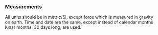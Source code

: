 ### Measurements
All units should be in metric/SI, except force which is measured in gravity on earth. Time and date are the same, except instead of calendar months lunar months, 30 days long, are used.